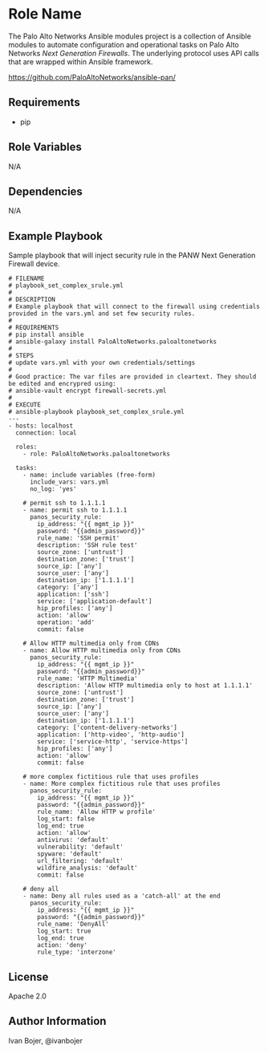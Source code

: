 Role Name
=========

The Palo Alto Networks Ansible modules project is a collection of Ansible modules to automate configuration and
operational tasks on Palo Alto Networks *Next Generation Firewalls*. The underlying protocol uses API calls that
are wrapped within Ansible framework.

https://github.com/PaloAltoNetworks/ansible-pan/

Requirements
------------

- pip

Role Variables
--------------

N/A

Dependencies
------------

N/A

Example Playbook
----------------

Sample playbook that will inject security rule in the PANW Next Generation Firewall device.

    # FILENAME
    # playbook_set_complex_srule.yml
    #
    # DESCRIPTION
    # Example playbook that will connect to the firewall using credentials provided in the vars.yml and set few security rules.
    #
    # REQUIREMENTS
    # pip install ansible
    # ansible-galaxy install PaloAltoNetworks.paloaltonetworks
    #
    # STEPS
    # update vars.yml with your own credentials/settings
    #
    # Good practice: The var files are provided in cleartext. They should be edited and encrypred using:
    # ansible-vault encrypt firewall-secrets.yml
    #
    # EXECUTE
    # ansible-playbook playbook_set_complex_srule.yml
    ---
    - hosts: localhost
      connection: local
      
      roles:
        - role: PaloAltoNetworks.paloaltonetworks
    
      tasks:
        - name: include variables (free-form)
          include_vars: vars.yml
          no_log: 'yes'
    
        # permit ssh to 1.1.1.1
        - name: permit ssh to 1.1.1.1
          panos_security_rule:
            ip_address: "{{ mgmt_ip }}"
            password: "{{admin_password}}"
            rule_name: 'SSH permit'
            description: 'SSH rule test'
            source_zone: ['untrust']
            destination_zone: ['trust']
            source_ip: ['any']
            source_user: ['any']
            destination_ip: ['1.1.1.1']
            category: ['any']
            application: ['ssh']
            service: ['application-default']
            hip_profiles: ['any']
            action: 'allow'
            operation: 'add'
            commit: false
    
        # Allow HTTP multimedia only from CDNs
        - name: Allow HTTP multimedia only from CDNs
          panos_security_rule:
            ip_address: "{{ mgmt_ip }}"
            password: "{{admin_password}}"
            rule_name: 'HTTP Multimedia'
            description: 'Allow HTTP multimedia only to host at 1.1.1.1'
            source_zone: ['untrust']
            destination_zone: ['trust']
            source_ip: ['any']
            source_user: ['any']
            destination_ip: ['1.1.1.1']
            category: ['content-delivery-networks']
            application: ['http-video', 'http-audio']
            service: ['service-http', 'service-https']
            hip_profiles: ['any']
            action: 'allow'
            commit: false
    
        # more complex fictitious rule that uses profiles
        - name: More complex fictitious rule that uses profiles
          panos_security_rule:
            ip_address: "{{ mgmt_ip }}"
            password: "{{admin_password}}"
            rule_name: 'Allow HTTP w profile'
            log_start: false
            log_end: true
            action: 'allow'
            antivirus: 'default'
            vulnerability: 'default'
            spyware: 'default'
            url_filtering: 'default'
            wildfire_analysis: 'default'
            commit: false
    
        # deny all
        - name: Deny all rules used as a 'catch-all' at the end
          panos_security_rule:
            ip_address: "{{ mgmt_ip }}"
            password: "{{admin_password}}"
            rule_name: 'DenyAll'
            log_start: true
            log_end: true
            action: 'deny'
            rule_type: 'interzone'

License
-------

Apache 2.0

Author Information
------------------

Ivan Bojer, @ivanbojer
